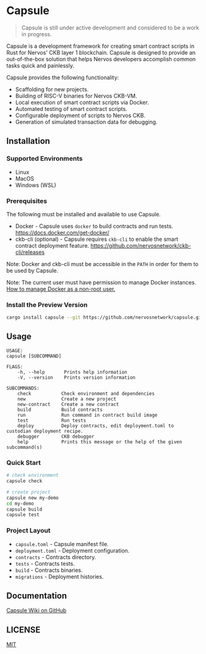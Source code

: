 # Capsule

> Capsule is still under active development and considered to be a work in progress.

Capsule is a development framework for creating smart contract scripts in Rust for Nervos' CKB layer 1 blockchain. Capsule is designed to provide an out-of-the-box solution that helps Nervos developers accomplish common tasks quick and painlessly.

Capsule provides the following functionality:
- Scaffolding for new projects.
- Building of RISC-V binaries for Nervos CKB-VM.
- Local execution of smart contract scripts via Docker.
- Automated testing of smart contract scripts.
- Configurable deployment of scripts to Nervos CKB.
- Generation of simulated transaction data for debugging.

## Installation

### Supported Environments

- Linux
- MacOS
- Windows (WSL)

### Prerequisites

The following must be installed and available to use Capsule.

- Docker - Capsule uses `docker` to build contracts and run tests. https://docs.docker.com/get-docker/
- ckb-cli (optional) - Capsule requires `ckb-cli` to enable the smart contract deployment feature. https://github.com/nervosnetwork/ckb-cli/releases

Note: Docker and ckb-cli must be accessible in the `PATH` in order for them to be used by Capsule.

Note: The current user must have permission to manage Docker instances. [How to manage Docker as a non-root user.](https://docs.docker.com/engine/install/linux-postinstall/)

### Install the Preview Version

``` sh
cargo install capsule --git https://github.com/nervosnetwork/capsule.git --tag v0.0.1-pre.2
```

## Usage

```
USAGE:
capsule [SUBCOMMAND]

FLAGS:
    -h, --help       Prints help information
    -V, --version    Prints version information

SUBCOMMANDS:
    check           Check environment and dependencies
    new             Create a new project
    new-contract    Create a new contract
    build           Build contracts
    run             Run command in contract build image
    test            Run tests
    deploy          Deploy contracts, edit deployment.toml to custodian deployment recipe.
    debugger        CKB debugger
    help            Prints this message or the help of the given subcommand(s)
```

### Quick Start

``` sh
# check environment
capsule check

# create project
capsule new my-demo
cd my-demo
capsule build
capsule test
```

### Project Layout

* `capsule.toml`    - Capsule manifest file.
* `deployment.toml` - Deployment configuration.
* `contracts`       - Contracts directory.
* `tests`           - Contracts tests.
* `build`           - Contracts binaries.
* `migrations`      - Deployment histories.

## Documentation

[Capsule Wiki on GitHub](https://github.com/nervosnetwork/capsule/wiki)

## LICENSE

[MIT](https://github.com/nervosnetwork/capsule/blob/master/LICENSE)
